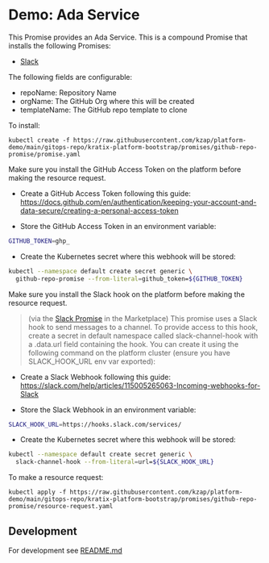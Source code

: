 # Demo: Ada Service

This Promise provides an Ada Service. This is a compound Promise that installs the following Promises:

- [Slack](https://github.com/syntasso/kratix-marketplace/tree/main/slack)

The following fields are configurable:

- repoName: Repository Name
- orgName: The GitHub Org where this will be created
- templateName: The GitHub repo template to clone

To install:

```
kubectl create -f https://raw.githubusercontent.com/kzap/platform-demo/main/gitops-repo/kratix-platform-bootstrap/promises/github-repo-promise/promise.yaml
```

Make sure you install the GitHub Access Token on the platform before making the resource request.

-  Create a GitHub Access Token following this guide: https://docs.github.com/en/authentication/keeping-your-account-and-data-secure/creating-a-personal-access-token

- Store the GitHub Access Token in an environment variable:

```sh
GITHUB_TOKEN=ghp_
```

- Create the Kubernetes secret where this webhook will be stored:

```sh
kubectl --namespace default create secret generic \
  github-repo-promise --from-literal=github_token=${GITHUB_TOKEN}
```

Make sure you install the Slack hook on the platform before making the resource request.

> (via the [Slack Promise](https://github.com/syntasso/kratix-marketplace/tree/main/slack) in the Marketplace) This promise uses a Slack hook to send messages to a channel. To provide access to this hook, create a secret in default namespace called slack-channel-hook with a .data.url field containing the hook. You can create it using the following command on the platform cluster (ensure you have SLACK_HOOK_URL env var exported):

-  Create a Slack Webhook following this guide: https://slack.com/help/articles/115005265063-Incoming-webhooks-for-Slack

- Store the Slack Webhook in an environment variable:

```sh
SLACK_HOOK_URL=https://hooks.slack.com/services/
```

- Create the Kubernetes secret where this webhook will be stored:

```sh
kubectl --namespace default create secret generic \
  slack-channel-hook --from-literal=url=${SLACK_HOOK_URL}
```

To make a resource request:

```
kubectl apply -f https://raw.githubusercontent.com/kzap/platform-demo/main/gitops-repo/kratix-platform-bootstrap/promises/github-repo-promise/resource-request.yaml
```
<!--
This resource request deploys the Kratix [sample Golang app](https://github.com/syntasso/sample-golang-app).

To test the sample app once it is successfully deployed, port forward with command below and access at `http://todo.default.local.gd:8081`:

```
kubectl --context kind-worker --namespace knative-serving port-forward svc/kourier 8081:80
```
-->

## Development

For development see [README.md](./internal/README.md)

<!--
## Questions? Feedback?

We are always looking for ways to improve Kratix and the Marketplace. If you run into issues or have ideas for us, please let us know. Feel free to [open an issue](https://github.com/syntasso/kratix-marketplace/issues/new/choose) or [put time on our calendar](https://www.syntasso.io/contact-us). We'd love to hear from you.
-->
